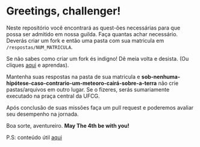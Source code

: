 <h1>Greetings, challenger!</h1>

Neste repositório você encontrará as quest-ões necessárias para que possa ser admitido em nossa guilda. Faça quantas achar necessário.
Deverás criar um fork e então uma pasta com sua matricula em `/respostas/NUM_MATRICULA`.

Se não sabes como criar um fork és indigno! Dê meia volta e desista.
(Ou cliques [aqui](http://pythonclub.com.br/como-fazer-fork-clone-push-pull-request-no-github.html) e aprendas).

Mantenha suas respostas na pasta de sua matricula e **sob-nenhuma-hipótese-caso-contrario-um-meteoro-cairá-sobre-a-terra** não crie pastas/arquivos em outro lugar. Se o fizeres, serás sumariamente executado na praça central da UFCG.

Após conclusão de suas missões faça um pull request e poderemos avaliar seu desempenho na jornada.

Boa sorte, aventureiro.
**May The 4th be with you!**

P.S: conteúdo útil [aqui](https://drive.google.com/drive/folders/0B_GydWLdj9t-OHY1RjJXeWllUEU)